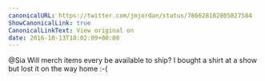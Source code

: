 ```yaml
---
canonicalURL: https://twitter.com/jmjordan/status/786628102805827584
ShowCanonicalLink: true
CanonicalLinkText: View original on
date: 2016-10-13T18:02:09+00:00
---
```

@Sia Will merch items every be available to ship? I bought a shirt at a show but lost it on the way home :-(